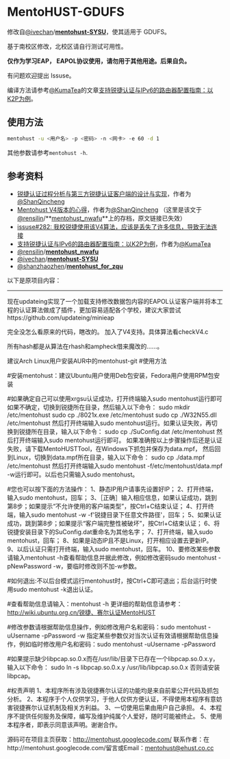 # MentoHUST-GDUFS

修改自[@ivechan](https://github.com/ivechan)/**[mentohust-SYSU](https://github.com/ivechan/mentohust-SYSU)**，使其适用于 GDUFS。

基于南校区修改，北校区请自行测试可用性。

**仅作为学习EAP， EAPOL协议使用，请勿用于其他用途。后果自负。**

有问题欢迎提出 Issuse。

编译方法请参考[@KumaTea](https://github.com/KumaTea)的文章[支持锐捷认证与IPv6的路由器配置指南：以K2P为例](https://github.com/KumaTea/MentoHUST-SYSU-Guide/blob/master/Guide.md)。

## 使用方法

```bash
mentohust -u <用户名> -p <密码> -n <网卡> -e 60 -d 1
```

其他参数请参考`mentohust -h`.

## 参考资料

- [锐捷认证过程分析与第三方锐捷认证客户端的设计与实现](https://github.com/ShanQincheng/jmuSupplicant/blob/master/doc/锐捷认证过程分析与第三方锐捷认证客户端的设计与实现.pdf)，作者为[@ShanQincheng](https://github.com/ShanQincheng) 
- [Mentohust V4版本的心得](https://codingstory.com.cn/mo-gai-mentohust-v4ban-ben-de-xin-de/)，作者为[@ShanQincheng](https://github.com/ShanQincheng) （这里是该文于[@rensilin](https://github.com/rensilin)/**[mentohust_nwafu](https://github.com/rensilin/mentohust_nwafu)**上的存档，原文链接已失效）
- [issuse#282: 我校锐捷使用该V4算法，应该是丢失了许多信息，导致无法连接](https://github.com/hyrathb/mentohust/issues/282)
- [支持锐捷认证与IPv6的路由器配置指南：以K2P为例](https://github.com/KumaTea/MentoHUST-SYSU-Guide/blob/master/Guide.md)，作者为[@KumaTea](https://github.com/KumaTea)
- [@rensilin](https://github.com/rensilin)/**[mentohust_nwafu](https://github.com/rensilin/mentohust_nwafu)**
- [@ivechan](https://github.com/ivechan)/**[mentohust-SYSU](https://github.com/ivechan/mentohust-SYSU)**
- [@shanzhaozhen](https://github.com/shanzhaozhen)/**[mentohust_for_zqu](https://github.com/shanzhaozhen/mentohust_for_zqu)**

以下是原项目内容：

****

现在updateing实现了一个加载支持修改数据包内容的EAPOL认证客户端并将本工程的认证算法做成了插件，更加容易适配各个学校，建议大家尝试https://github.com/updateing/minieap

完全没怎么看原来的代码，瞎改的。
加入了V4支持。具体算法看checkV4.c

所有hash都是从算法在rhash和ampheck借来魔改的……。

建议Arch Linux用户安装AUR中的mentohust-git
#使用方法

#安装mentohust：建议Ubuntu用户使用Deb包安装，Fedora用户使用RPM包安装

#如果确定自己可以使用xrgsu认证成功，打开终端输入sudo mentohust运行即可
如果不确定，切换到锐捷所在目录，然后输入以下命令：
sudo mkdir /etc/mentohust
sudo cp ./8021x.exe  /etc/mentohust
sudo cp ./W32N55.dll /etc/mentohust
然后打开终端输入sudo mentohust运行。如果认证失败，再切换到锐捷所在目录，输入以下命令：
sudo cp ./SuConfig.dat /etc/mentohust
然后打开终端输入sudo mentohust运行即可。
如果准确按以上步骤操作后还是认证失败，请下载MentoHUSTTool，在Windows下抓包并保存为data.mpf，
然后回到Linux，切换到data.mpf所在目录，输入以下命令：
sudo cp ./data.mpf /etc/mentohust
然后打开终端输入sudo mentohust -f/etc/mentohust/data.mpf -w运行即可。以后也只需输入sudo mentohust。

#您也可以按下面的方法操作：
1、静态IP用户请事先设置好IP；
2、打开终端，输入sudo mentohust，回车；
3、［正确］输入相应信息，如果认证成功，跳到第8步；如果提示“不允许使用的客户端类型”，按Ctrl+C结束认证；
4、打开终端，输入sudo mentohust -w -f'锐捷目录下任意文件路径'，回车；
5、如果认证成功，跳到第8步；如果提示“客户端完整性被破坏”，按Ctrl+C结束认证；
6、将锐捷安装目录下的SuConfig.dat重命名为其他名字；
7、打开终端，输入sudo mentohust，回车；
8、如果是动态IP且不是Linux，打开相应设置去更新IP。
9、以后认证只需打开终端，输入sudo mentohust，回车。
10、要修改某些参数请输入mentohust -h查看帮助信息并据此修改，例如修改密码sudo mentohust -pNewPassword -w，要临时修改则不加-w参数。

#如何退出:不以后台模式运行mentohust时，按Ctrl+C即可退出；后台运行时使用sudo mentohust -k退出认证。

#查看帮助信息请输入：mentohust -h
更详细的帮助信息请参考：http://wiki.ubuntu.org.cn/锐捷、赛尔认证MentoHUST

#修改参数请根据帮助信息操作，例如修改用户名和密码：sudo mentohust -uUsername -pPassword -w
指定某些参数仅对当次认证有效请根据帮助信息操作，例如临时修改用户名和密码：sudo mentohust -uUsername -pPassword

#如果提示缺少libpcap.so.0.x而在/usr/lib/目录下已存在一个libpcap.so.0.x.y，输入以下命令：
sudo ln -s libpcap.so.0.x.y /usr/lib/libpcap.so.0.x
否则请安装libpcap。

#权责声明
1、本程序所有涉及锐捷赛尔认证的功能均是来自前辈公开代码及抓包分析。
2、本程序于个人仅供学习，于他人仅供方便认证，不得使用本程序有意妨害锐捷赛尔认证机制及相关方利益。
3、一切使用后果由用户自己承担。
4、本程序不提供任何服务及保障，编写及维护纯属个人爱好，随时可能被终止。
5、使用本程序者，即表示同意该声明。谢谢合作。

源码可在项目主页获取：http://mentohust.googlecode.com/
联系作者：在http://mentohust.googlecode.com/留言或Email：mentohust@ehust.co.cc
